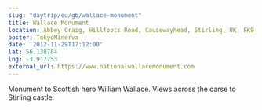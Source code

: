 ```yaml
---
slug: "daytrip/eu/gb/wallace-monument"
title: Wallace Monument
location: Abbey Craig, Hillfoots Road, Causewayhead, Stirling, UK, FK9 5LF
poster: TokyoMinerva
date: '2012-11-29T17:12:00'
lat: 56.138784
lng: -3.917753
external_url: https://www.nationalwallacemonument.com
---
```


Monument to Scottish hero William Wallace. Views across the carse to Stirling castle.
